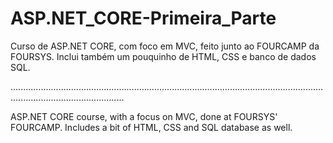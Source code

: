 # ASP.NET_CORE-Primeira_Parte

Curso de ASP.NET CORE, com foco em MVC, feito junto ao FOURCAMP da FOURSYS. Inclui também um pouquinho de HTML, CSS e banco de dados SQL.

.........................................................................................................................................................................

ASP.NET CORE course, with a focus on MVC, done at FOURSYS' FOURCAMP. Includes a bit of HTML, CSS and SQL database as well.
